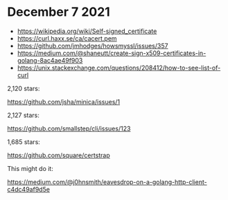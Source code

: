# December 7 2021

- <https://wikipedia.org/wiki/Self-signed_certificate>
- https://curl.haxx.se/ca/cacert.pem
- https://github.com/jmhodges/howsmyssl/issues/357
- https://medium.com/@shaneutt/create-sign-x509-certificates-in-golang-8ac4ae49f903
- https://unix.stackexchange.com/questions/208412/how-to-see-list-of-curl

2,120 stars:

https://github.com/jsha/minica/issues/1

2,127 stars:

https://github.com/smallstep/cli/issues/123

1,685 stars:

https://github.com/square/certstrap

This might do it:

https://medium.com/@j0hnsmith/eavesdrop-on-a-golang-http-client-c4dc49af9d5e
